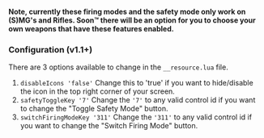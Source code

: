 
**Note, currently these firing modes and the safety mode only work on (S)MG's and Rifles. Soon™ there will be an option for you to choose your own weapons that have these features enabled.**


### Configuration (v1.1+)
There are 3 options available to change in the `__resource.lua` file.
1. `disableIcons 'false'`
Change this to 'true' if you want to hide/disable the icon in the top right corner of your screen.
2. `safetyToggleKey '7'`
Change the `'7'` to any valid control id if you want to change the "Toggle Safety Mode" button.
3. `switchFiringModeKey '311'`
Change the `'311'` to any valid control id if you want to change the "Switch Firing Mode" button.
